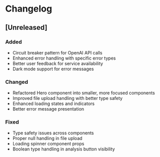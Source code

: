 # Changelog

## [Unreleased]

### Added
- Circuit breaker pattern for OpenAI API calls
- Enhanced error handling with specific error types
- Better user feedback for service availability
- Dark mode support for error messages

### Changed
- Refactored Hero component into smaller, more focused components
- Improved file upload handling with better type safety
- Enhanced loading states and indicators
- Better error message presentation

### Fixed
- Type safety issues across components
- Proper null handling in file upload
- Loading spinner component props
- Boolean type handling in analysis button visibility
